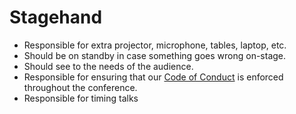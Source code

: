 # Stagehand

- Responsible for extra projector, microphone, tables, laptop, etc.
- Should be on standby in case something goes wrong on-stage.
- Should see to the needs of the audience.
- Responsible for ensuring that our [Code of Conduct](http://pycon.python.ph/coc.html) is enforced throughout the conference.
- Responsible for timing talks
